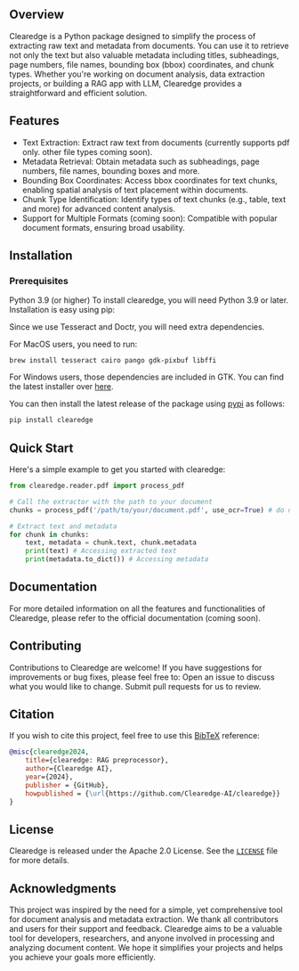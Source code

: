 ## Overview
Clearedge is a Python package designed to simplify the process of extracting raw text and metadata from documents. You can use it to retrieve not only the text but also valuable metadata including titles, subheadings, page numbers, file names, bounding box (bbox) coordinates, and chunk types. Whether you're working on document analysis, data extraction projects, or building a RAG app with LLM, Clearedge provides a straightforward and efficient solution.


## Features

- Text Extraction: Extract raw text from documents (currently supports pdf only. other file types coming soon).
- Metadata Retrieval: Obtain metadata such as subheadings, page numbers, file names, bounding boxes and more.
- Bounding Box Coordinates: Access bbox coordinates for text chunks, enabling spatial analysis of text placement within documents.
- Chunk Type Identification: Identify types of text chunks (e.g., table, text and more) for advanced content analysis.
- Support for Multiple Formats (coming soon): Compatible with popular document formats, ensuring broad usability.

## Installation
### Prerequisites 

Python 3.9 (or higher) 
To install clearedge, you will need Python 3.9 or later. Installation is easy using pip:

Since we use Tesseract and Doctr, you will need extra dependencies. 

For MacOS users, you need to run: 
```shell
brew install tesseract cairo pango gdk-pixbuf libffi
```

For Windows users, those dependencies are included in GTK. You can find the latest installer over [here](https://github.com/tschoonj/GTK-for-Windows-Runtime-Environment-Installer/releases).

You can then install the latest release of the package using [pypi](https://pypi.org/project/clearedge/) as follows:
```bash
pip install clearedge
```

## Quick Start
Here's a simple example to get you started with clearedge:
```python
from clearedge.reader.pdf import process_pdf

# Call the extractor with the path to your document
chunks = process_pdf('/path/to/your/document.pdf', use_ocr=True) # do not add use_ocr for faster processing. output is less accurate without ocr. 

# Extract text and metadata
for chunk in chunks:
    text, metadata = chunk.text, chunk.metadata
    print(text) # Accessing extracted text
    print(metadata.to_dict()) # Accessing metadata
```

## Documentation
For more detailed information on all the features and functionalities of Clearedge, please refer to the official documentation (coming soon).

## Contributing
Contributions to Clearedge are welcome! If you have suggestions for improvements or bug fixes, please feel free to:
Open an issue to discuss what you would like to change.
Submit pull requests for us to review.

## Citation

If you wish to cite this project, feel free to use this [BibTeX](http://www.bibtex.org/) reference:

```bibtex
@misc{clearedge2024,
    title={clearedge: RAG preprocessor},
    author={Clearedge AI},
    year={2024},
    publisher = {GitHub},
    howpublished = {\url{https://github.com/Clearedge-AI/clearedge}}
}
```

## License
Clearedge is released under the Apache 2.0 License. See the [`LICENSE`](https://github.com/Clearedge-AI/clearedge?tab=Apache-2.0-1-ov-file#readme) file for more details.

## Acknowledgments
This project was inspired by the need for a simple, yet comprehensive tool for document analysis and metadata extraction. We thank all contributors and users for their support and feedback. Clearedge aims to be a valuable tool for developers, researchers, and anyone involved in processing and analyzing document content. We hope it simplifies your projects and helps you achieve your goals more efficiently.

